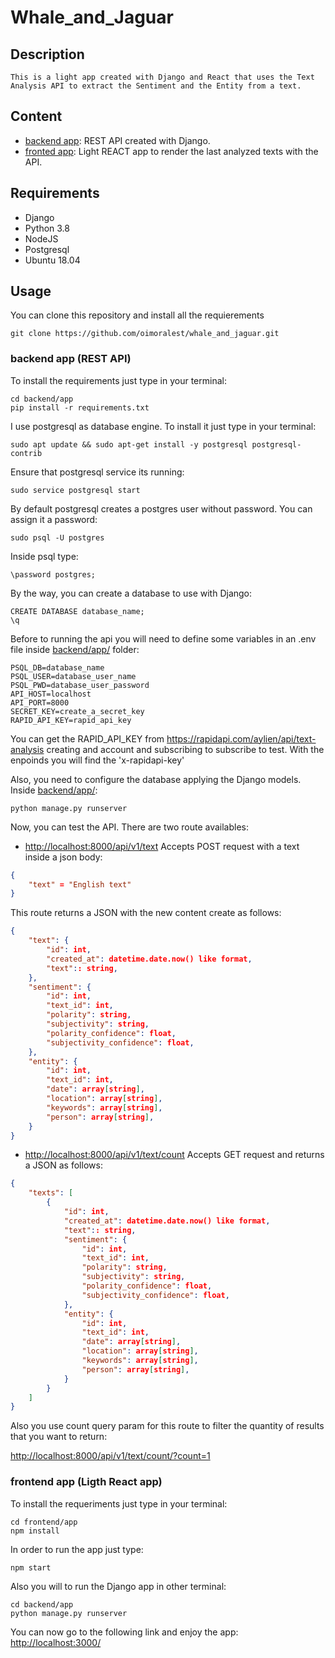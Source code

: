 # Whale_and_Jaguar

## Description

    This is a light app created with Django and React that uses the Text Analysis API to extract the Sentiment and the Entity from a text.

## Content

- [backend app](./backend/app/): REST API created with Django.
- [fronted app](./frontend/app/): Light REACT app to render the last analyzed texts with the API.

## Requirements

- Django
- Python 3.8
- NodeJS
- Postgresql
- Ubuntu 18.04

## Usage

You can clone this repository and install all the requierements

    git clone https://github.com/oimoralest/whale_and_jaguar.git

### backend app (REST API)

To install the requirements just type in your terminal:

    cd backend/app
    pip install -r requirements.txt


I use postgresql as database engine. To install it just type in your terminal:

    sudo apt update && sudo apt-get install -y postgresql postgresql-contrib

Ensure that postgresql service its running:

    sudo service postgresql start

By default postgresql creates a postgres user without password. You can assign it a password:

    sudo psql -U postgres

Inside psql type:

    \password postgres;

By the way, you can create a database to use with Django:

    CREATE DATABASE database_name;
    \q

Before to running the api you will need to define some variables in an .env file inside [backend/app/](./backend/app/) folder:

    PSQL_DB=database_name
    PSQL_USER=database_user_name
    PSQL_PWD=database_user_password
    API_HOST=localhost
    API_PORT=8000
    SECRET_KEY=create_a_secret_key
    RAPID_API_KEY=rapid_api_key

You can get the RAPID_API_KEY from <https://rapidapi.com/aylien/api/text-analysis> creating and account and subscribing to subscribe to test. With the enpoinds you will find the 'x-rapidapi-key'

Also, you need to configure the database applying the Django models. Inside [backend/app/](./backend/app/):

    python manage.py runserver

Now, you can test the API. There are two route availables:

- <http://localhost:8000/api/v1/text>  Accepts POST request with a text inside a json body:

```JSON
{
    "text" = "English text"
}
```

This route returns a JSON with the new content create as follows:

```JSON
{
    "text": {
        "id": int,
        "created_at": datetime.date.now() like format,
        "text":: string,
    },
    "sentiment": {
        "id": int,
        "text_id": int,
        "polarity": string,
        "subjectivity": string,
        "polarity_confidence": float,
        "subjectivity_confidence": float,
    },
    "entity": {
        "id": int,
        "text_id": int,
        "date": array[string],
        "location": array[string],
        "keywords": array[string],
        "person": array[string],
    }
}
```

- <http://localhost:8000/api/v1/text/count> Accepts GET request and returns a JSON as follows:

```JSON
{
    "texts": [
        {
            "id": int,
            "created_at": datetime.date.now() like format,
            "text":: string,
            "sentiment": {
                "id": int,
                "text_id": int,
                "polarity": string,
                "subjectivity": string,
                "polarity_confidence": float,
                "subjectivity_confidence": float,
            },
            "entity": {
                "id": int,
                "text_id": int,
                "date": array[string],
                "location": array[string],
                "keywords": array[string],
                "person": array[string],
            }
        }
    ]
}
```

Also you use count query param for this route to filter the quantity of results that you want to return:

<http://localhost:8000/api/v1/text/count/?count=1>

### frontend app (Ligth React app)

To install the requeriments just type in your terminal:

    cd frontend/app
    npm install

In order to run the app just type:

    npm start

Also you will to run the Django app in other terminal:

    cd backend/app
    python manage.py runserver

You can now go to the following link and enjoy the app:
<http://localhost:3000/>

